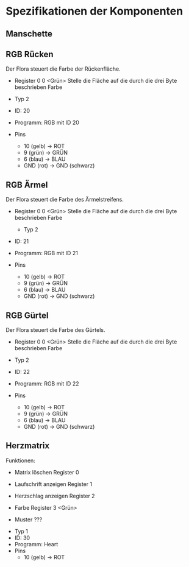 # Spezifikationen der Komponenten

## Manschette

## RGB Rücken

Der Flora steuert die Farbe der Rückenfläche.

* Register 0
  0 <Rot> <Grün> <Blau>
  Stelle die Fläche auf die durch die drei Byte beschrieben Farbe

* Typ 2
* ID: 20
* Programm: RGB mit ID 20
* Pins
  - 10 (gelb) -> ROT
  - 9  (grün) -> GRÜN
  - 6  (blau) -> BLAU
  - GND (rot) -> GND (schwarz)


## RGB Ärmel

Der Flora steuert die Farbe des Ärmelstreifens.

* Register 0
  0 <Rot> <Grün> <Blau>
  Stelle die Fläche auf die durch die drei Byte beschrieben Farbe

  * Typ 2
* ID: 21
* Programm: RGB mit ID 21
* Pins
  - 10 (gelb) -> ROT
  - 9  (grün) -> GRÜN
  - 6  (blau) -> BLAU
  - GND (rot) -> GND (schwarz)


## RGB Gürtel

Der Flora steuert die Farbe des Gürtels.

* Register 0
  0 <Rot> <Grün> <Blau>
  Stelle die Fläche auf die durch die drei Byte beschrieben Farbe

* Typ 2
* ID: 22
* Programm: RGB mit ID 22
* Pins
  - 10 (gelb) -> ROT
  - 9  (grün) -> GRÜN
  - 6  (blau) -> BLAU
  - GND (rot) -> GND (schwarz)


## Herzmatrix

Funktionen:
- Matrix löschen
  Register 0
  
- Laufschrift anzeigen
  Register 1 <Text>
  
- Herzschlag anzeigen
  Register 2 <Frequenz>
  
- Farbe
  Register 3 <Rot> <Grün> <Blau>
  
- Muster ???

* Typ 1
* ID: 30
* Programm: Heart
* Pins
  - 10 (gelb) -> ROT
